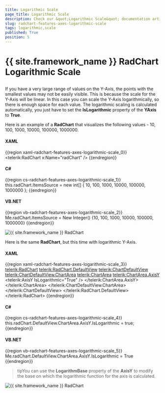 ```yaml
---
title: Logarithmic Scale
page_title: Logarithmic Scale
description: Check our &quot;Logarithmic Scale&quot; documentation article for the RadChart {{ site.framework_name }} control.
slug: radchart-features-axes-logarithmic-scale
tags: logarithmic,scale
published: True
position: 5
---
```


# {{ site.framework_name }} RadChart Logarithmic Scale



## 

If you have a very large range of values on the Y-Axis, the points with the smallest values may not be easily visible. This is because the scale for the Y-Axis will be linear. In this case you can scale the Y-Axis logarithmically, so there is enough space for each value. The logarithmic scaling is calculated automatically, you just have to set the __IsLogarithmic__ property of the __YAxis__ to __True__.

Here is an example of a __RadChart__ that visualizes the following values - 10, 100, 1000, 10000, 100000, 1000000.

#### __XAML__

{{region xaml-radchart-features-axes-logarithmic-scale_0}}
	<telerik:RadChart x:Name="radChart" />
{{endregion}}



#### __C#__

{{region cs-radchart-features-axes-logarithmic-scale_1}}
	this.radChart.ItemsSource = new int[] { 10, 100, 1000, 10000, 100000, 1000000 };
{{endregion}}



#### __VB.NET__

{{region vb-radchart-features-axes-logarithmic-scale_2}}
	Me.radChart.ItemsSource = New Integer() {10, 100, 1000, 10000, 100000, 1000000}
{{endregion}}

![{{ site.framework_name }} RadChart  ](images/RadChart_Features_Axes_Logarithmic_Scale_01.png)

Here is the same __RadChart__, but this time with logarithmic Y-Axis.

#### __XAML__

{{region xaml-radchart-features-axes-logarithmic-scale_3}}
	<telerik:RadChart>
	    <telerik:RadChart.DefaultView>
	        <telerik:ChartDefaultView>
	            <telerik:ChartDefaultView.ChartArea>
	                <telerik:ChartArea>
	                    <telerik:ChartArea.AxisY>
	                        <telerik:AxisY IsLogarithmic="True" />
	                    </telerik:ChartArea.AxisY>
	                </telerik:ChartArea>
	            </telerik:ChartDefaultView.ChartArea>
	        </telerik:ChartDefaultView>
	    </telerik:RadChart.DefaultView>
	</telerik:RadChart>
{{endregion}}



#### __C#__

{{region cs-radchart-features-axes-logarithmic-scale_4}}
	this.radChart.DefaultView.ChartArea.AxisY.IsLogarithmic = true;
{{endregion}}



#### __VB.NET__

{{region vb-radchart-features-axes-logarithmic-scale_5}}
	Me.radChart.DefaultView.ChartArea.AxisY.IsLogarithmic = True
{{endregion}}



>tipYou can use the __LogarithmBase__ property of the __AxisY__ to modify the base on which the logarithmic function for the axis is calculated.

![{{ site.framework_name }} RadChart  ](images/RadChart_Features_Axes_Logarithmic_Scale_02.png)
